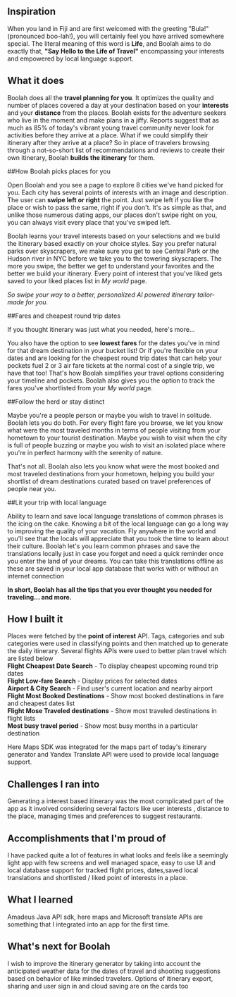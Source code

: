 ## Inspiration

When you land in Fiji and are first welcomed with the greeting "Bula!" (pronounced boo-lah!), you will certainly feel you have arrived somewhere special. The literal meaning of this word is **Life**, and Boolah aims to do exactly that, **"Say Hello to the Life of Travel"** encompassing your interests and empowered by local language support.

## What it does

Boolah does all the **travel planning for you**. It optimizes the quality and number of places covered a day at your destination based on your **interests** and your **distance** from the places. Boolah exists for the adventure seekers who live in the moment and make plans in a jiffy. Reports suggest that as much as 85% of today's vibrant young travel community never look for activities before they arrive at a place. What if we could simplify their itinerary after they arrive at a place? So in place of travelers browsing through a not-so-short list of recommendations and reviews to create their own itinerary, Boolah **builds the itinerary** for them.

##How Boolah picks places for you

Open Boolah and you see a page to explore 8 cities we've hand picked for you. Each city has several points of interests with an image and description. The user can **swipe left or right** the point. Just swipe left if you like the place or wish to pass the same, right if you don't. It's as simple as that, and unlike those numerous dating apps, our places don't swipe right on you, you can always visit every place that you've swiped left. 

Boolah learns your travel interests based on your selections and we build the itinerary based exactly on your choice styles. Say you prefer natural parks over skyscrapers, we make sure you get to see Central Park or the Hudson river in NYC before we take you to the towering skyscrapers. The more you swipe, the better we get to understand your favorites and the better we build your itinerary. Every point of interest that you've liked gets saved to your liked places list in *My world* page.

*So swipe your way to a better, personalized AI powered itinerary tailor-made for you.*

##Fares and cheapest round trip dates

If you thought itinerary was just what you needed, here's more...

You also have the option to see **lowest fares** for the dates you've in mind for that dream destination in your bucket list!
Or if you're flexible on your dates and are looking for the cheapest round trip dates that can help your pockets fuel 2 or 3 air fare tickets at the normal cost of a single trip, we have that too! 
That's how Boolah simplifies your travel options considering your timeline and pockets. Boolah also gives you the option to track the fares you've shortlisted from your *My world* page.

##Follow the herd or stay distinct

Maybe you're a people person or maybe you wish to travel in solitude. Boolah lets you do both.
For every flight fare you browse, we let you know what were the most traveled months in terms of people visiting from your hometown to your tourist destination. Maybe you wish to visit when the city is full of people buzzing or maybe you wish to visit an isolated place where you're in perfect harmony with the serenity of nature. 

That's not all. 
Boolah also lets you know what were the most booked and most traveled destinations from your hometown, helping you build your shortlist of dream destinations curated based on travel preferences of people near you.

##Lit your trip with local language

Ability to learn and save local language translations of common phrases is the icing on the cake. Knowing a bit of the local language can go a long way to improving the quality of your vacation. Fly anywhere in the world and you'll see that the locals will appreciate that you took the time to learn about their culture. Boolah let's you learn common phrases and save the translations locally just in case you forget and need a quick reminder once you enter the land of your dreams. You can take this translations offline as these are saved in your local app database that works with or without an internet connection

**In short, Boolah has all the tips that you ever thought you needed for traveling... and more.**

## How I built it

Places were fetched by the **point of interest** API. Tags, categories and sub categories were used in classifying points and then matched up to generate the daily itinerary. Several flights APIs were used to better plan travel which are listed below </br>
 **Flight Cheapest Date Search** - To display cheapest upcoming round trip dates </br>
 **Flight Low-fare Search**  - Display prices for selected dates </br>
 **Airport & City Search** - Find user's current location and nearby airport </br>
 **Flight Most Booked Destinations** - Show most booked destinations in fare and cheapest dates list </br>
 **Flight Mose Traveled destinations** - Show most traveled destinations in flight lists </br>
 **Most busy travel period** - Show most busy months in a particular destination </br>

Here Maps SDK was integrated for the maps part of today's itinerary generator and Yandex Translate API were used to provide local language support.

## Challenges I ran into

Generating a interest based itinerary was the most complicated part of the app as it involved considering several factors like user interests , distance to the place, managing times and preferences to suggest restaurants.

## Accomplishments that I'm proud of

I have packed quite a lot of features in what looks and feels like a seemingly light app with few screens and well managed space, easy to use UI and local database support for tracked flight prices, dates,saved local translations and shortlisted / liked point of interests in a place.

## What I learned

Amadeus Java API sdk, here maps and Microsoft translate APIs are something that I integrated into an app for the first time.

## What's next for Boolah

I wish to improve the itinerary generator by taking into account the anticipated weather data for the dates of travel and shooting suggestions based on behavior of like minded travelers. Options of itinerary export, sharing and user sign in and cloud saving are on the cards too
